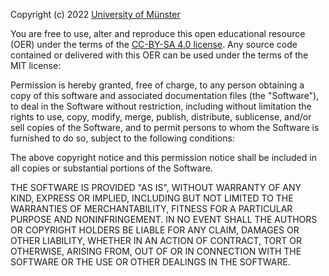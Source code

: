 Copyright (c) 2022 [University of Münster](https://www.uni-muenster.de/en/)

You are free to use, alter and reproduce this open educational resource (OER) under the terms of the [CC-BY-SA 4.0 license](https://creativecommons.org/licenses/by-sa/4.0/legalcode). Any source code contained or delivered with this OER can be used under the terms of the MIT license:

Permission is hereby granted, free of charge, to any person obtaining a copy of this software and associated documentation files (the "Software"), to deal in the Software without restriction, including without limitation the rights to use, copy, modify, merge, publish, distribute, sublicense, and/or sell copies of the Software, and to permit persons to whom the Software is furnished to do so, subject to the following conditions:

The above copyright notice and this permission notice shall be included in all copies or substantial portions of the Software.

THE SOFTWARE IS PROVIDED "AS IS", WITHOUT WARRANTY OF ANY KIND, EXPRESS OR IMPLIED, INCLUDING BUT NOT LIMITED TO THE WARRANTIES OF MERCHANTABILITY, FITNESS FOR A PARTICULAR PURPOSE AND NONINFRINGEMENT. IN NO EVENT SHALL THE AUTHORS OR COPYRIGHT HOLDERS BE LIABLE FOR ANY CLAIM, DAMAGES OR OTHER LIABILITY, WHETHER IN AN ACTION OF CONTRACT, TORT OR OTHERWISE, ARISING FROM, OUT OF OR IN CONNECTION WITH THE SOFTWARE OR THE USE OR OTHER DEALINGS IN THE SOFTWARE.
